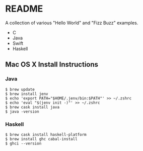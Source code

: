# README

A collection of various "Hello World" and "Fizz Buzz" examples.

- C
- Java
- Swift
- Haskell

## Mac OS X Install Instructions

### Java

    $ brew update
    $ brew install jenv
    $ echo 'export PATH="$HOME/.jenv/bin:$PATH"' >> ~/.zshrc
    $ echo 'eval "$(jenv init -)"' >> ~/.zshrc
    $ brew cask install java
    $ java -version

### Haskell

    $ brew cask install haskell-platform
    $ brew install ghc cabal-install
    $ ghci --version
